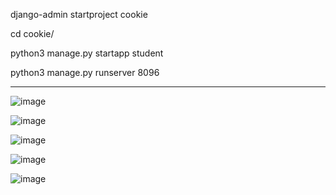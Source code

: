 django-admin startproject cookie

cd cookie/

python3 manage.py startapp student

python3 manage.py runserver 8096


----------------------------------------------------------------------------------

![image](https://github.com/user-attachments/assets/3ff28dcf-cc37-405b-89c3-f4db1438e5c6)


![image](https://github.com/user-attachments/assets/4eb319c1-3b25-48ac-aeb5-6c7ff337a784)

![image](https://github.com/user-attachments/assets/453be181-3f2d-4978-9be2-50b698651795)

![image](https://github.com/user-attachments/assets/0a1fb51b-ade6-4f6f-9dbf-e67713faea95)

![image](https://github.com/user-attachments/assets/3c1a7aa3-2ccf-49ae-8a2d-2b755611c105)



